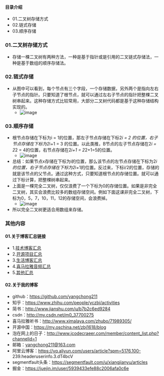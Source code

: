 #### 目录介绍
- 01.二叉树存储方式
- 02.链式存储
- 03.顺序存储



### 01.二叉树存储方式
- 存储一棵二叉树有两种方法，一种是基于指针或是引用的二叉链式存储法，一种是基于数组的顺序存储法。


### 02.链式存储
- 从图中可以看到，每个节点有三个字段，一个存储数据，另外两个是指向左右子节点的指针。只要知道了根节点，就可以通过左右子节点的指针把整棵二叉树串起来。这种存储方式比较常用，大部分二叉树代码都是基于这种存储结构实现的。
    - ![image](https://img-blog.csdnimg.cn/20190123125436456.jpeg)



### 03.顺序存储
- 根节点存储在下标为i = 1的位置，那左子节点存储在下标2*i = 2 的位置，右子节点存储在下标为2*i+1 = 3 的位置。以此类推，B节点的左子节点存储在2*i = 2*2 = 4的位置，右节点存储在2*i+1 = 2*2+1=5的位置。
    - ![image](https://img-blog.csdnimg.cn/20190123130459159.jpeg)
- 总结：如果节点x存储在下标为i的位置，那么该节点的左节点存储在下标为2*i的位置，右子节点存储在下标为2*i+1的位置。反过来，下标i/2的位置，存储的就是该节点的父节点。通过这种方式，只要知道根节点的存储位置。就可以通过下标计算，把整棵树串起来。
- 上面是一棵完全二叉树，仅仅浪费了一个下标为0的存储位置。如果是非完全二叉树，其实会浪费比较多的数组存储空间。例如下面这课非完全二叉树，下标为0，5，7，10，11，12的存储空间，会浪费掉。
    - ![image](https://img-blog.csdnimg.cn/20190123131243458.jpeg)
- 所以完全二叉树更适合用数组来存储。





### 其他内容
#### 01.关于博客汇总链接
- 1.[技术博客汇总](https://www.jianshu.com/p/614cb839182c)
- 2.[开源项目汇总](https://blog.csdn.net/m0_37700275/article/details/80863574)
- 3.[生活博客汇总](https://blog.csdn.net/m0_37700275/article/details/79832978)
- 4.[喜马拉雅音频汇总](https://www.jianshu.com/p/f665de16d1eb)
- 5.[其他汇总](https://www.jianshu.com/p/53017c3fc75d)



#### 02.关于我的博客
- github：https://github.com/yangchong211
- 知乎：https://www.zhihu.com/people/yczbj/activities
- 简书：http://www.jianshu.com/u/b7b2c6ed9284
- csdn：http://my.csdn.net/m0_37700275
- 喜马拉雅听书：http://www.ximalaya.com/zhubo/71989305/
- 开源中国：https://my.oschina.net/zbj1618/blog
- 泡在网上的日子：http://www.jcodecraeer.com/member/content_list.php?channelid=1
- 邮箱：yangchong211@163.com
- 阿里云博客：https://yq.aliyun.com/users/article?spm=5176.100- 239.headeruserinfo.3.dT4bcV
- segmentfault头条：https://segmentfault.com/u/xiangjianyu/articles
- 掘金：https://juejin.im/user/5939433efe88c2006afa0c6e










